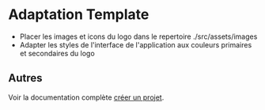 # Adaptation Template

   - Placer les images et icons du logo dans le repertoire ./src/assets/images
   - Adapter les styles de l'interface de l'application aux couleurs primaires et secondaires du logo






## Autres

Voir la documentation complète [créer un projet](https://github.com/organizations/edPage-TG/repositories/new).
